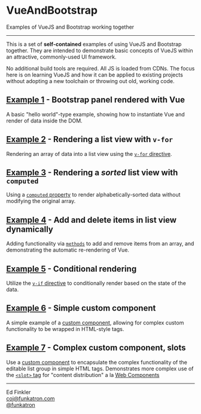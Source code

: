 # VueAndBootstrap

Examples of VueJS and Bootstrap working together

----

This is a set of **self-contained** examples of using VueJS and Bootstrap together. They are intended to
demonstrate basic concepts of VueJS within an attractive, commonly-used UI framework.

No additional build tools are required. All JS is loaded from CDNs. The focus here is on learning VueJS and
how it can be applied to existing projects without adopting a new toolchain or throwing out old, working code.

## [Example 1](./Example%201) - Bootstrap panel rendered with Vue

A basic "hello world"-type example, showing how to instantiate Vue and render of data inside the DOM.

## [Example 2](./Example%202) - Rendering a list view with `v-for`

Rendering an array of data into a list view using the [`v-for` directive](https://vuejs.org/v2/guide/list.html). 

## [Example 3](./Example%203) - Rendering a *sorted* list view with `computed`

Using a [`computed` property](https://vuejs.org/v2/guide/computed.html) to render alphabetically-sorted data without modifying the original array. 

## [Example 4](./Example%204) - Add and delete items in list view dynamically

Adding functionality via [`methods`](https://vuejs.org/v2/guide/events.html#Method-Event-Handlers) to add and remove items from an array, and demonstrating the automatic
re-rendering of Vue.

## [Example 5](./Example%205) - Conditional rendering

Utilize the [`v-if` directive](https://vuejs.org/v2/guide/conditional.html) to conditionally render based on the state of the data.

## [Example 6](./Example%206) - Simple custom component

A simple example of a [custom component](https://vuejs.org/v2/guide/components.html), allowing for complex custom functionality to be wrapped in
HTML-style tags.

## [Example 7](./Example%207) - Complex custom component, slots

Use a [custom component](https://vuejs.org/v2/guide/components.html) to encapsulate the complex functionality of the editable list group in simple HTML tags.
Demonstrates more complex use of the [`<slot>` tag](https://vuejs.org/v2/guide/components.html#Content-Distribution-with-Slots) for "content distribution"
a la [Web Components](https://github.com/w3c/webcomponents/blob/gh-pages/proposals/Slots-Proposal.md)

----

Ed Finkler    
<coj@funkatron.com>        
[@funkatron](https://twitter.com/funkatron)
